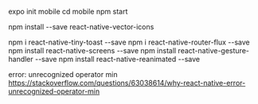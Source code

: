 expo init mobile
cd mobile
npm start

npm install --save react-native-vector-icons

npm i react-native-tiny-toast --save
npm i react-native-router-flux --save
npm install react-native-screens --save
npm install react-native-gesture-handler --save
npm install react-native-reanimated --save

error: unrecognized operator min
https://stackoverflow.com/questions/63038614/why-react-native-error-unrecognized-operator-min
